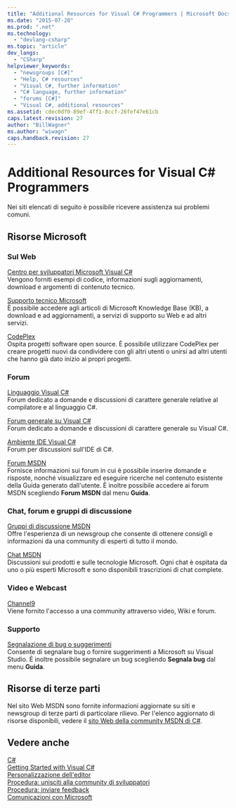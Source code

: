 ```yaml
---
title: "Additional Resources for Visual C# Programmers | Microsoft Docs"
ms.date: "2015-07-20"
ms.prod: ".net"
ms.technology: 
  - "devlang-csharp"
ms.topic: "article"
dev_langs: 
  - "CSharp"
helpviewer_keywords: 
  - "newsgroups [C#]"
  - "Help, C# resources"
  - "Visual C#, further information"
  - "C# language, further information"
  - "forums [C#]"
  - "Visual C#, additional resources"
ms.assetid: cdec0df0-89ef-4ff1-8ccf-26fef47e61cb
caps.latest.revision: 27
author: "BillWagner"
ms.author: "wiwagn"
caps.handback.revision: 27
---
```

# Additional Resources for Visual C# Programmers
Nei siti elencati di seguito è possibile ricevere assistenza sui problemi comuni.  
  
## Risorse Microsoft  
  
### Sul Web  
 [Centro per sviluppatori Microsoft Visual C\#](http://go.microsoft.com/fwlink/?LinkId=47811)  
 Vengono forniti esempi di codice, informazioni sugli aggiornamenti, download e argomenti di contenuto tecnico.  
  
 [Supporto tecnico Microsoft](http://go.microsoft.com/fwlink/?LinkID=108287)  
 È possibile accedere agli articoli di Microsoft Knowledge Base \(KB\), a download e ad aggiornamenti, a servizi di supporto su Web e ad altri servizi.  
  
 [CodePlex](http://go.microsoft.com/fwlink/?LinkId=137330)  
 Ospita progetti software open source.  È possibile utilizzare CodePlex per creare progetti nuovi da condividere con gli altri utenti o unirsi ad altri utenti che hanno già dato inizio ai propri progetti.  
  
### Forum  
 [Linguaggio Visual C\#](http://go.microsoft.com/fwlink/?LinkId=165947)  
 Forum dedicato a domande e discussioni di carattere generale relative al compilatore e al linguaggio C\#.  
  
 [Forum generale su Visual C\#](http://go.microsoft.com/fwlink/?LinkId=165948)  
 Forum dedicato a domande e discussioni di carattere generale su Visual C\#.  
  
 [Ambiente IDE Visual C\#](http://go.microsoft.com/fwlink/?LinkId=165951)  
 Forum per discussioni sull'IDE di C\#.  
  
 [Forum MSDN](http://go.microsoft.com/fwlink/?LinkId=157697)  
 Fornisce informazioni sui forum in cui è possibile inserire domande e risposte, nonché visualizzare ed eseguire ricerche nel contenuto esistente della Guida generato dall'utente.  È inoltre possibile accedere ai forum MSDN scegliendo **Forum MSDN** dal menu **Guida**.  
  
### Chat, forum e gruppi di discussione  
 [Gruppi di discussione MSDN](http://go.microsoft.com/fwlink/?LinkId=145961)  
 Offre l'esperienza di un newsgroup che consente di ottenere consigli e informazioni da una community di esperti di tutto il mondo.  
  
 [Chat MSDN](http://go.microsoft.com/fwlink/?LinkId=145962)  
 Discussioni sui prodotti e sulle tecnologie Microsoft.  Ogni chat è ospitata da uno o più esperti Microsoft  e sono disponibili trascrizioni di chat complete.  
  
### Video e Webcast  
 [Channel9](http://go.microsoft.com/fwlink/?LinkID=123827)  
 Viene fornito l'accesso a una community attraverso video, Wiki e forum.  
  
### Supporto  
 [Segnalazione di bug o suggerimenti](http://go.microsoft.com/fwlink/?LinkID=79804)  
 Consente di segnalare bug o fornire suggerimenti a Microsoft su Visual Studio.  È inoltre possibile segnalare un bug scegliendo **Segnala bug** dal menu **Guida**.  
  
## Risorse di terze parti  
 Nel sito Web MSDN sono fornite informazioni aggiornate su siti e newsgroup di terze parti di particolare rilievo.  Per l'elenco aggiornato di risorse disponibili, vedere il [sito Web della community MSDN di C\#](http://go.microsoft.com/fwlink/?LinkID=165945).  
  
## Vedere anche  
 [C\#](../../csharp/csharp.md)   
 [Getting Started with Visual C\#](../../csharp/getting-started/getting-started-with-csharp.md)   
 [Personalizzazione dell'editor](/visual-studio/ide/customizing-the-editor)   
 [Procedura: unisciti alla community di sviluppatori](../Topic/How%20to:%20Get%20Involved%20in%20the%20Developer%20Community.md)   
 [Procedura: inviare feedback](../Topic/How%20to:%20Send%20Feedback%20About%20Visual%20Studio.md)   
 [Comunicazioni con Microsoft](/visual-studio/ide/talk-to-us)